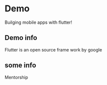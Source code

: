 # Demo

Builging mobile apps with flutter!

## Demo info

Flutter is an open source frame work by google

## some info

Mentorship
